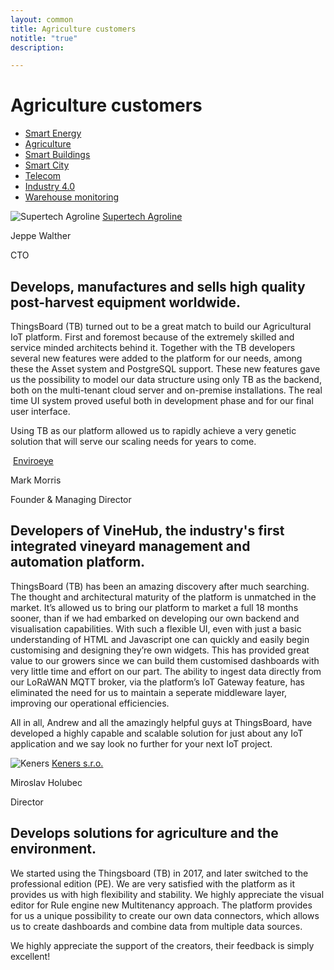 ```yaml
---
layout: common
title: Agriculture customers
notitle: "true"
description:

---
```


<h1 class="mainTitle agriculture">Agriculture customers</h1>

<nav class="customers-nav">
    <ul>
        <li>
            <a href="/industries/smart-energy/">Smart Energy</a>
        </li>
        <li>
            <a href="/industries/agriculture/" class="active">Agriculture</a>
        </li>
        <li>
            <a href="/industries/smart-buildings/">Smart Buildings</a>
        </li>
        <li>
            <a href="/industries/smart-city/">Smart City</a>
        </li>
        <li>
            <a href="/industries/telecom/">Telecom</a>
        </li>
        <li>
            <a href="/industries/industry40/">Industry 4.0</a>
        </li>
        <li>
            <a href="/industries/warehouse-monitoring/">Warehouse monitoring</a>
        </li>
    </ul>
</nav>

<div class="customer-block">
    <div class="customer-company">
        <img class="customer-logo" src="/images/customers/supertech-agroline.png" alt="Supertech Agroline">
        <a class="outlink" href="http://agrolog.io" alt="Supertech Agroline">Supertech Agroline</a>
    </div>
    <div class="customer-content">
        <div class="person-container">
            <div class="person-title">
                <p class="person-name"> Jeppe Walther </p>
                <p class="person-position"> CTO </p>
            </div>
        </div>
        <h2>
            Develops, manufactures and sells high quality post-harvest equipment worldwide.
        </h2>
        <p>
            ThingsBoard (TB) turned out to be a great match to build our Agricultural IoT platform. 
            First and foremost because of the extremely skilled and service minded architects behind it. 
            Together with the TB developers several new features were added to the platform for our needs, 
            among these the Asset system and PostgreSQL support. 
            These new features gave us the possibility to model our data structure using only TB as the backend, both on the multi-tenant cloud server and on-premise installations.
            The real time UI system proved useful both in development phase and for our final user interface. 
        </p>
        <p>
            Using TB as our platform allowed us to rapidly achieve a very genetic solution that will serve our scaling needs for years to come. 
        </p>
    </div>
</div>

<div class="customer-block">
    <div class="customer-company">
        <img class="customer-logo" src="/images/customers/enviroeye.png" alt="">
        <a class="outlink" href="/industries/agriculture/" alt="Enviroeye">Enviroeye</a>
    </div>
    <div class="customer-content">
        <div class="person-container">
            <div class="person-title">
                <p class="person-name"> Mark Morris </p>
                <p class="person-position"> Founder & Managing Director </p>
            </div>
        </div>
        <h2>
            Developers of VineHub, the industry's first integrated vineyard management and automation platform.
        </h2>
        <p>
            ThingsBoard (TB) has been an amazing discovery after much searching. The thought and architectural maturity of the platform is unmatched in the market. It’s allowed us to bring our platform to market a full 18 months sooner, than if we had embarked on developing our own backend and visualisation capabilities. With such a flexible UI, even with just a basic understanding of HTML and Javascript one can quickly and easily begin customising and designing they’re own widgets. This has provided great value to our growers since we can build them customised dashboards with very little time and effort on our part. The ability to ingest data directly from our LoRaWAN MQTT broker, via the platform’s IoT Gateway feature, has eliminated the need for us to maintain a seperate middleware layer, improving our operational efficiencies.
        </p>
        <p>
            All in all, Andrew and all the amazingly helpful guys at ThingsBoard, have developed a highly capable and scalable solution for just about any IoT application and we say look no further for your next IoT project. 
        </p>
    </div>
</div>

<div class="customer-block">
    <div class="customer-company">
        <img class="customer-logo" src="/images/customers/Keners.png" alt="Keners">
        <a class="outlink" href="http://www.keners.sk/" alt="Keners s.r.o.">Keners s.r.o.</a>
    </div>
    <div class="customer-content">
        <div class="person-container">
            <div class="person-title">
                <p class="person-name"> Miroslav Holubec </p>
                <p class="person-position"> Director </p>
            </div>
        </div>
        <h2>
            Develops solutions for agriculture and the environment.
        </h2>
        <p>
            We started using the Thingsboard (TB) in 2017, and later switched to the professional edition (PE). We are very satisfied with the platform as it provides us with high flexibility and stability. We highly appreciate the visual editor for Rule engine new Multitenancy approach. The platform provides for us a unique possibility to create our own data connectors, which allows us to create dashboards and combine data from multiple data sources.
        </p>
        <p>
            We highly appreciate the support of the creators, their feedback is simply excellent!
        </p>
    </div>
</div>
